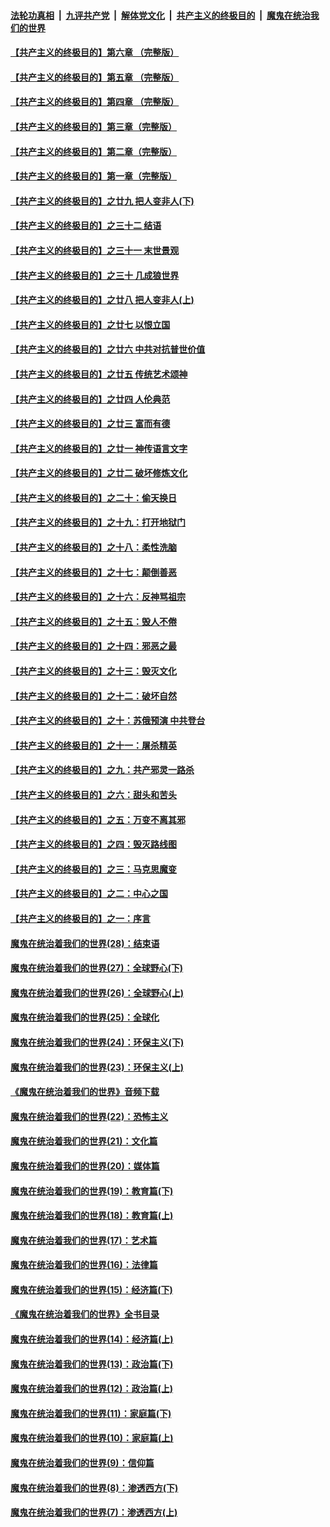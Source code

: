 

####  [法轮功真相](../../../../basic/blob/master/README.md?t=06061001) &nbsp;|&nbsp; [九评共产党](../../../../9ping.md/blob/master/README.md?t=06061001) &nbsp;|&nbsp; [解体党文化](../../../../jtdwh.md/blob/master/README.md?t=06061001)  &nbsp;|&nbsp; [共产主义的终极目的](../../../../gczydzjmd.md/blob/master/README.md?t=06061001) &nbsp;|&nbsp; [魔鬼在统治我们的世界](../../../../mgztzwmdsj.md/blob/master/README.md?t=06061001) 

#### [【共产主义的终极目的】第六章 （完整版）](../pages/nsc422/n11428913.md?t=06061001) 

#### [【共产主义的终极目的】第五章 （完整版）](../pages/nsc422/n11428912.md?t=06061001) 

#### [【共产主义的终极目的】第四章 （完整版）](../pages/nsc422/n11428907.md?t=06061001) 

#### [【共产主义的终极目的】第三章（完整版）](../pages/nsc422/n11428848.md?t=06061001) 

#### [【共产主义的终极目的】第二章（完整版）](../pages/nsc422/n11428831.md?t=06061001) 

#### [【共产主义的终极目的】第一章（完整版）](../pages/nsc422/n11417651.md?t=06061001) 

#### [【共产主义的终极目的】之廿九 把人变非人(下)](../pages/nsc422/n11344140.md?t=06061001) 

#### [【共产主义的终极目的】之三十二 结语](../pages/nsc422/n11360535.md?t=06061001) 

#### [【共产主义的终极目的】之三十一 末世景观](../pages/nsc422/n11351129.md?t=06061001) 

#### [【共产主义的终极目的】之三十 几成狼世界](../pages/nsc422/n11348280.md?t=06061001) 

#### [【共产主义的终极目的】之廿八 把人变非人(上)](../pages/nsc422/n11340492.md?t=06061001) 

#### [【共产主义的终极目的】之廿七 以恨立国](../pages/nsc422/n11336944.md?t=06061001) 

#### [【共产主义的终极目的】之廿六 中共对抗普世价值](../pages/nsc422/n11324785.md?t=06061001) 

#### [【共产主义的终极目的】之廿五 传统艺术颂神](../pages/nsc422/n11296396.md?t=06061001) 

#### [【共产主义的终极目的】之廿四 人伦典范](../pages/nsc422/n11296397.md?t=06061001) 

#### [【共产主义的终极目的】之廿三 富而有德](../pages/nsc422/n11283598.md?t=06061001) 

#### [【共产主义的终极目的】之廿一 神传语言文字](../pages/nsc422/n11263265.md?t=06061001) 

#### [【共产主义的终极目的】之廿二 破坏修炼文化](../pages/nsc422/n11245728.md?t=06061001) 

#### [【共产主义的终极目的】之二十：偷天换日](../pages/nsc422/n11238846.md?t=06061001) 

#### [【共产主义的终极目的】之十九：打开地狱门](../pages/nsc422/n11206376.md?t=06061001) 

#### [【共产主义的终极目的】之十八：柔性洗脑](../pages/nsc422/n11199994.md?t=06061001) 

#### [【共产主义的终极目的】之十七：颠倒善恶](../pages/nsc422/n11179782.md?t=06061001) 

#### [【共产主义的终极目的】之十六：反神骂祖宗](../pages/nsc422/n11166798.md?t=06061001) 

#### [【共产主义的终极目的】之十五：毁人不倦](../pages/nsc422/n11166792.md?t=06061001) 

#### [【共产主义的终极目的】之十四：邪恶之最](../pages/nsc422/n11150249.md?t=06061001) 

#### [【共产主义的终极目的】之十三：毁灭文化](../pages/nsc422/n11135227.md?t=06061001) 

#### [【共产主义的终极目的】之十二：破坏自然](../pages/nsc422/n11135214.md?t=06061001) 

#### [【共产主义的终极目的】之十：苏俄预演 中共登台](../pages/nsc422/n11118424.md?t=06061001) 

#### [【共产主义的终极目的】之十一：屠杀精英](../pages/nsc422/n11118442.md?t=06061001) 

#### [【共产主义的终极目的】之九：共产邪灵一路杀](../pages/nsc422/n11114139.md?t=06061001) 

#### [【共产主义的终极目的】之六：甜头和苦头](../pages/nsc422/n11096971.md?t=06061001) 

#### [【共产主义的终极目的】之五：万变不离其邪](../pages/nsc422/n11091285.md?t=06061001) 

#### [【共产主义的终极目的】之四：毁灭路线图](../pages/nsc422/n11086284.md?t=06061001) 

#### [【共产主义的终极目的】之三：马克思魔变](../pages/nsc422/n11061941.md?t=06061001) 

#### [【共产主义的终极目的】之二：中心之国](../pages/nsc422/n11047728.md?t=06061001) 

#### [【共产主义的终极目的】之一：序言](../pages/nsc422/n11086077.md?t=06061001) 

#### [魔鬼在统治着我们的世界(28)：结束语](../pages/nsc422/n10936246.md?t=06061001) 

#### [魔鬼在统治着我们的世界(27)：全球野心(下)](../pages/nsc422/n10928319.md?t=06061001) 

#### [魔鬼在统治着我们的世界(26)：全球野心(上)](../pages/nsc422/n10900318.md?t=06061001) 

#### [魔鬼在统治着我们的世界(25)：全球化](../pages/nsc422/n10788205.md?t=06061001) 

#### [魔鬼在统治着我们的世界(24)：环保主义(下)](../pages/nsc422/n10695307.md?t=06061001) 

#### [魔鬼在统治着我们的世界(23)：环保主义(上)](../pages/nsc422/n10688613.md?t=06061001) 

#### [《魔鬼在统治着我们的世界》音频下载](../pages/nsc422/n10635553.md?t=06061001) 

#### [魔鬼在统治着我们的世界(22)：恐怖主义](../pages/nsc422/n10614727.md?t=06061001) 

#### [魔鬼在统治着我们的世界(21)：文化篇](../pages/nsc422/n10597706.md?t=06061001) 

#### [魔鬼在统治着我们的世界(20)：媒体篇](../pages/nsc422/n10586579.md?t=06061001) 

#### [魔鬼在统治着我们的世界(19)：教育篇(下)](../pages/nsc422/n10564808.md?t=06061001) 

#### [魔鬼在统治着我们的世界(18)：教育篇(上)](../pages/nsc422/n10526970.md?t=06061001) 

#### [魔鬼在统治着我们的世界(17)：艺术篇](../pages/nsc422/n10499093.md?t=06061001) 

#### [魔鬼在统治着我们的世界(16)：法律篇](../pages/nsc422/n10485969.md?t=06061001) 

#### [魔鬼在统治着我们的世界(15)：经济篇(下)](../pages/nsc422/n10469975.md?t=06061001) 

#### [《魔鬼在统治着我们的世界》全书目录](../pages/nsc422/n10464261.md?t=06061001) 

#### [魔鬼在统治着我们的世界(14)：经济篇(上)](../pages/nsc422/n10457370.md?t=06061001) 

#### [魔鬼在统治着我们的世界(13)：政治篇(下)](../pages/nsc422/n10448270.md?t=06061001) 

#### [魔鬼在统治着我们的世界(12)：政治篇(上)](../pages/nsc422/n10444576.md?t=06061001) 

#### [魔鬼在统治着我们的世界(11)：家庭篇(下)](../pages/nsc422/n10440961.md?t=06061001) 

#### [魔鬼在统治着我们的世界(10)：家庭篇(上)](../pages/nsc422/n10435448.md?t=06061001) 

#### [魔鬼在统治着我们的世界(9)：信仰篇](../pages/nsc422/n10432159.md?t=06061001) 

#### [魔鬼在统治着我们的世界(8)：渗透西方(下)](../pages/nsc422/n10429603.md?t=06061001) 

#### [魔鬼在统治着我们的世界(7)：渗透西方(上)](../pages/nsc422/n10426013.md?t=06061001) 

